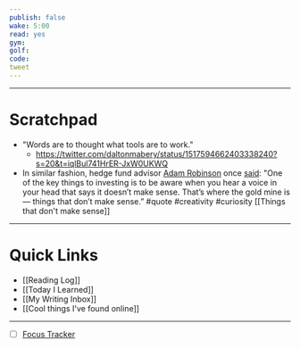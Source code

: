 ```yaml
---
publish: false
wake: 5:00
read: yes
gym:
golf:
code:
tweet
---
```

***
# Scratchpad
- "Words are to thought what tools are to work."
	- https://twitter.com/daltonmabery/status/1517594662403338240?s=20&t=iqlBul741HrER-JxW0UKWQ
- In similar fashion, hedge fund advisor [Adam Robinson](https://click.convertkit-mail.com/v8udwldmgefmuene9nhg/vqh3hrhnxxozddcg/aHR0cHM6Ly93d3cucGVyZWxsLmNvbS9wb2RjYXN0L2FkYW0tcm9iaW5zb24y) once [said](https://click.convertkit-mail.com/v8udwldmgefmuene9nhg/l2hehmho00l8zkh6/aHR0cHM6Ly90aW0uYmxvZy8yMDE2LzEyLzIwL2JlY29taW5nLXRoZS1iZXN0LXZlcnNpb24tb2YteW91Lw==): "One of the key things to investing is to be aware when you hear a voice in your head that says it doesn’t make sense. That’s where the gold mine is — things that don’t make sense.” #quote #creativity  #curiosity  [[Things that don't make sense]]



---
# Quick Links
- [[Reading Log]]
- [[Today I Learned]]
- [[My Writing Inbox]]
- [[Cool things I've found online]]

***
- [ ] [Focus Tracker](https://docs.google.com/spreadsheets/d/18ZL9CSRxE2z7pTKcaPGe3749GMO9Ov2UjVsRMQqShBk/edit#gid=696776801)